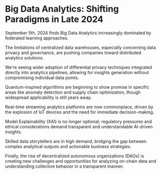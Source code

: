 # Big Data Analytics: Shifting Paradigms in Late 2024

September 5th, 2024 finds Big Data Analytics increasingly dominated by federated learning approaches.

The limitations of centralized data warehouses, especially concerning data privacy and governance, are pushing companies toward distributed analytics solutions.

We're seeing wider adoption of differential privacy techniques integrated directly into analytics pipelines, allowing for insights generation without compromising individual data points.

Quantum-inspired algorithms are beginning to show promise in specific areas like anomaly detection and supply chain optimization, though widespread applicability is still years away.

Real-time streaming analytics platforms are now commonplace, driven by the explosion of IoT devices and the need for immediate decision-making.

Model Explainability (XAI) is no longer optional; regulatory pressures and ethical considerations demand transparent and understandable AI-driven insights.

Skilled data storytellers are in high demand, bridging the gap between complex analytical outputs and actionable business strategies.

Finally, the rise of decentralized autonomous organizations (DAOs) is creating new challenges and opportunities for analyzing on-chain data and understanding collective behavior in a transparent manner.

